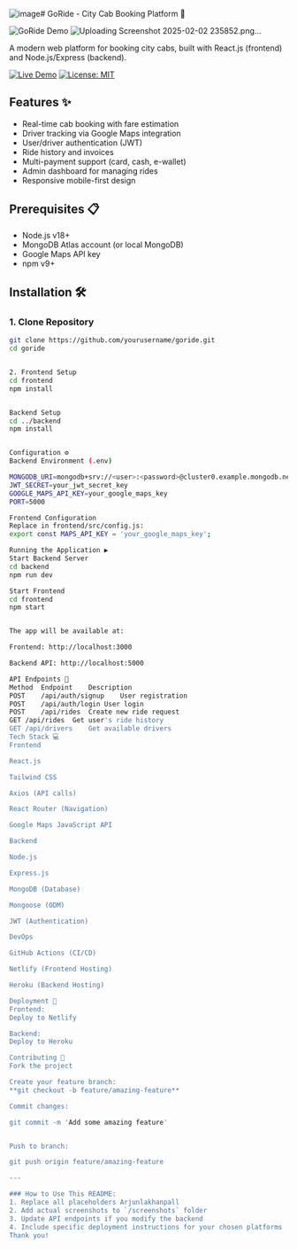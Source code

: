 ![image](https://github.com/user-attachments/assets/6694844c-a2a2-45e4-a7ce-d74681df6c75)# GoRide - City Cab Booking Platform 🚕

![GoRide Demo]() ![Uploading Screenshot 2025-02-02 235852.png…]()


A modern web platform for booking city cabs, built with React.js (frontend) and Node.js/Express (backend).

[![Live Demo](https://img.shields.io/badge/demo-live-green?style=for-the-badge)](https://your-demo-url.com)
[![License: MIT](https://img.shields.io/badge/License-MIT-blue.svg?style=for-the-badge)](https://opensource.org/licenses/MIT)

## Features ✨

- Real-time cab booking with fare estimation
- Driver tracking via Google Maps integration
- User/driver authentication (JWT)
- Ride history and invoices
- Multi-payment support (card, cash, e-wallet)
- Admin dashboard for managing rides
- Responsive mobile-first design

## Prerequisites 📋

- Node.js v18+
- MongoDB Atlas account (or local MongoDB)
- Google Maps API key
- npm v9+

## Installation 🛠️

### 1. Clone Repository
```bash
git clone https://github.com/yourusername/goride.git
cd goride


2. Frontend Setup
cd frontend
npm install


Backend Setup
cd ../backend
npm install


Configuration ⚙️
Backend Environment (.env)

MONGODB_URI=mongodb+srv://<user>:<password>@cluster0.example.mongodb.net/goride
JWT_SECRET=your_jwt_secret_key
GOOGLE_MAPS_API_KEY=your_google_maps_key
PORT=5000

Frontend Configuration
Replace in frontend/src/config.js:
export const MAPS_API_KEY = 'your_google_maps_key';

Running the Application ▶️
Start Backend Server
cd backend
npm run dev

Start Frontend
cd frontend
npm start


The app will be available at:

Frontend: http://localhost:3000

Backend API: http://localhost:5000

API Endpoints 🔌
Method	Endpoint	Description
POST	/api/auth/signup	User registration
POST	/api/auth/login	User login
POST	/api/rides	Create new ride request
GET	/api/rides	Get user's ride history
GET	/api/drivers	Get available drivers
Tech Stack 💻
Frontend

React.js

Tailwind CSS

Axios (API calls)

React Router (Navigation)

Google Maps JavaScript API

Backend

Node.js

Express.js

MongoDB (Database)

Mongoose (ODM)

JWT (Authentication)

DevOps

GitHub Actions (CI/CD)

Netlify (Frontend Hosting)

Heroku (Backend Hosting)

Deployment 🚀
Frontend:
Deploy to Netlify

Backend:
Deploy to Heroku

Contributing 🤝
Fork the project

Create your feature branch:
**git checkout -b feature/amazing-feature**

Commit changes:

git commit -m 'Add some amazing feature'


Push to branch:

git push origin feature/amazing-feature

---

### How to Use This README:
1. Replace all placeholders Arjunlakhanpall
2. Add actual screenshots to `/screenshots` folder
3. Update API endpoints if you modify the backend
4. Include specific deployment instructions for your chosen platforms
Thank you!
